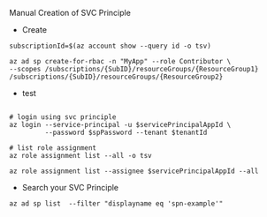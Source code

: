 Manual Creation of SVC Principle


- Create

```
subscriptionId=$(az account show --query id -o tsv)

az ad sp create-for-rbac -n "MyApp" --role Contributor \
--scopes /subscriptions/{SubID}/resourceGroups/{ResourceGroup1} /subscriptions/{SubID}/resourceGroups/{ResourceGroup2}
```

- test
```

# login using svc principle
az login --service-principal -u $servicePrincipalAppId \
         --password $spPassword --tenant $tenantId
         
# list role assignment
az role assignment list --all -o tsv

az role assignment list --assignee $servicePrincipalAppId --all
```

- Search your SVC Principle
```
az ad sp list  --filter "displayname eq 'spn-example'"
```
